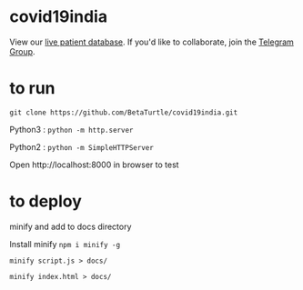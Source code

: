 # covid19india

View our [live patient database].  If you'd like to collaborate, join the [Telegram Group].

[live patient database]: https://docs.google.com/spreadsheets/d/1nzXUdaIWC84QipdVGUKTiCSc5xntBbpMpzLm6Si33zk
[Telegram Group]: https://t.me/covid19indiaops

# to run

`git clone https://github.com/BetaTurtle/covid19india.git`

Python3 : `python -m http.server`

Python2 : `python -m SimpleHTTPServer`

Open http://localhost:8000 in browser to test



# to deploy 

minify and add to docs directory

Install minify 
`npm i minify -g`

`minify script.js > docs/`

`minify index.html > docs/`
